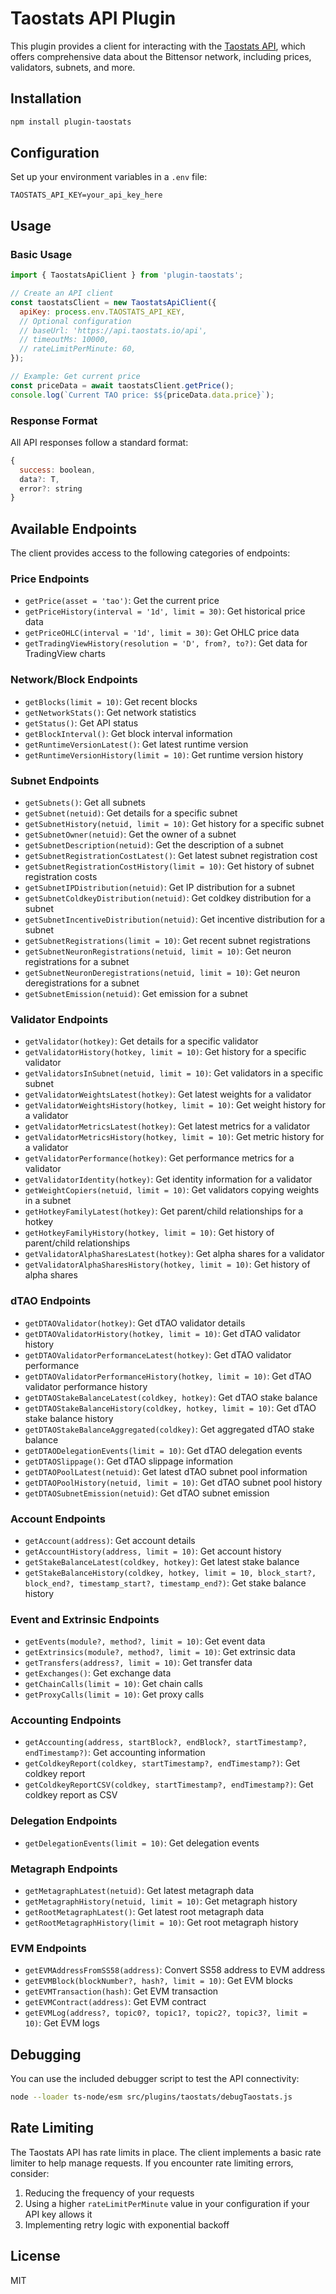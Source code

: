 # Taostats API Plugin

This plugin provides a client for interacting with the [Taostats API](https://taostats.io/), which offers comprehensive data about the Bittensor network, including prices, validators, subnets, and more.

## Installation

```bash
npm install plugin-taostats
```

## Configuration

Set up your environment variables in a `.env` file:

```
TAOSTATS_API_KEY=your_api_key_here
```

## Usage

### Basic Usage

```javascript
import { TaostatsApiClient } from 'plugin-taostats';

// Create an API client
const taostatsClient = new TaostatsApiClient({
  apiKey: process.env.TAOSTATS_API_KEY,
  // Optional configuration
  // baseUrl: 'https://api.taostats.io/api',
  // timeoutMs: 10000,
  // rateLimitPerMinute: 60,
});

// Example: Get current price
const priceData = await taostatsClient.getPrice();
console.log(`Current TAO price: $${priceData.data.price}`);
```

### Response Format

All API responses follow a standard format:

```javascript
{
  success: boolean,
  data?: T,
  error?: string
}
```

## Available Endpoints

The client provides access to the following categories of endpoints:

### Price Endpoints

- `getPrice(asset = 'tao')`: Get the current price
- `getPriceHistory(interval = '1d', limit = 30)`: Get historical price data
- `getPriceOHLC(interval = '1d', limit = 30)`: Get OHLC price data
- `getTradingViewHistory(resolution = 'D', from?, to?)`: Get data for TradingView charts

### Network/Block Endpoints

- `getBlocks(limit = 10)`: Get recent blocks
- `getNetworkStats()`: Get network statistics
- `getStatus()`: Get API status
- `getBlockInterval()`: Get block interval information
- `getRuntimeVersionLatest()`: Get latest runtime version
- `getRuntimeVersionHistory(limit = 10)`: Get runtime version history

### Subnet Endpoints

- `getSubnets()`: Get all subnets
- `getSubnet(netuid)`: Get details for a specific subnet
- `getSubnetHistory(netuid, limit = 10)`: Get history for a specific subnet
- `getSubnetOwner(netuid)`: Get the owner of a subnet
- `getSubnetDescription(netuid)`: Get the description of a subnet
- `getSubnetRegistrationCostLatest()`: Get latest subnet registration cost
- `getSubnetRegistrationCostHistory(limit = 10)`: Get history of subnet registration costs
- `getSubnetIPDistribution(netuid)`: Get IP distribution for a subnet
- `getSubnetColdkeyDistribution(netuid)`: Get coldkey distribution for a subnet
- `getSubnetIncentiveDistribution(netuid)`: Get incentive distribution for a subnet
- `getSubnetRegistrations(limit = 10)`: Get recent subnet registrations
- `getSubnetNeuronRegistrations(netuid, limit = 10)`: Get neuron registrations for a subnet
- `getSubnetNeuronDeregistrations(netuid, limit = 10)`: Get neuron deregistrations for a subnet
- `getSubnetEmission(netuid)`: Get emission for a subnet

### Validator Endpoints

- `getValidator(hotkey)`: Get details for a specific validator
- `getValidatorHistory(hotkey, limit = 10)`: Get history for a specific validator
- `getValidatorsInSubnet(netuid, limit = 10)`: Get validators in a specific subnet
- `getValidatorWeightsLatest(hotkey)`: Get latest weights for a validator
- `getValidatorWeightsHistory(hotkey, limit = 10)`: Get weight history for a validator
- `getValidatorMetricsLatest(hotkey)`: Get latest metrics for a validator
- `getValidatorMetricsHistory(hotkey, limit = 10)`: Get metric history for a validator
- `getValidatorPerformance(hotkey)`: Get performance metrics for a validator
- `getValidatorIdentity(hotkey)`: Get identity information for a validator
- `getWeightCopiers(netuid, limit = 10)`: Get validators copying weights in a subnet
- `getHotkeyFamilyLatest(hotkey)`: Get parent/child relationships for a hotkey
- `getHotkeyFamilyHistory(hotkey, limit = 10)`: Get history of parent/child relationships
- `getValidatorAlphaSharesLatest(hotkey)`: Get alpha shares for a validator
- `getValidatorAlphaSharesHistory(hotkey, limit = 10)`: Get history of alpha shares

### dTAO Endpoints

- `getDTAOValidator(hotkey)`: Get dTAO validator details
- `getDTAOValidatorHistory(hotkey, limit = 10)`: Get dTAO validator history
- `getDTAOValidatorPerformanceLatest(hotkey)`: Get dTAO validator performance
- `getDTAOValidatorPerformanceHistory(hotkey, limit = 10)`: Get dTAO validator performance history
- `getDTAOStakeBalanceLatest(coldkey, hotkey)`: Get dTAO stake balance
- `getDTAOStakeBalanceHistory(coldkey, hotkey, limit = 10)`: Get dTAO stake balance history
- `getDTAOStakeBalanceAggregated(coldkey)`: Get aggregated dTAO stake balance
- `getDTAODelegationEvents(limit = 10)`: Get dTAO delegation events
- `getDTAOSlippage()`: Get dTAO slippage information
- `getDTAOPoolLatest(netuid)`: Get latest dTAO subnet pool information
- `getDTAOPoolHistory(netuid, limit = 10)`: Get dTAO subnet pool history
- `getDTAOSubnetEmission(netuid)`: Get dTAO subnet emission

### Account Endpoints

- `getAccount(address)`: Get account details
- `getAccountHistory(address, limit = 10)`: Get account history
- `getStakeBalanceLatest(coldkey, hotkey)`: Get latest stake balance
- `getStakeBalanceHistory(coldkey, hotkey, limit = 10, block_start?, block_end?, timestamp_start?, timestamp_end?)`: Get stake balance history

### Event and Extrinsic Endpoints

- `getEvents(module?, method?, limit = 10)`: Get event data
- `getExtrinsics(module?, method?, limit = 10)`: Get extrinsic data
- `getTransfers(address?, limit = 10)`: Get transfer data
- `getExchanges()`: Get exchange data
- `getChainCalls(limit = 10)`: Get chain calls
- `getProxyCalls(limit = 10)`: Get proxy calls

### Accounting Endpoints

- `getAccounting(address, startBlock?, endBlock?, startTimestamp?, endTimestamp?)`: Get accounting information
- `getColdkeyReport(coldkey, startTimestamp?, endTimestamp?)`: Get coldkey report
- `getColdkeyReportCSV(coldkey, startTimestamp?, endTimestamp?)`: Get coldkey report as CSV

### Delegation Endpoints

- `getDelegationEvents(limit = 10)`: Get delegation events

### Metagraph Endpoints

- `getMetagraphLatest(netuid)`: Get latest metagraph data
- `getMetagraphHistory(netuid, limit = 10)`: Get metagraph history
- `getRootMetagraphLatest()`: Get latest root metagraph data
- `getRootMetagraphHistory(limit = 10)`: Get root metagraph history

### EVM Endpoints

- `getEVMAddressFromSS58(address)`: Convert SS58 address to EVM address
- `getEVMBlock(blockNumber?, hash?, limit = 10)`: Get EVM blocks
- `getEVMTransaction(hash)`: Get EVM transaction
- `getEVMContract(address)`: Get EVM contract
- `getEVMLog(address?, topic0?, topic1?, topic2?, topic3?, limit = 10)`: Get EVM logs

## Debugging

You can use the included debugger script to test the API connectivity:

```bash
node --loader ts-node/esm src/plugins/taostats/debugTaostats.js
```

## Rate Limiting

The Taostats API has rate limits in place. The client implements a basic rate limiter to help manage requests. If you encounter rate limiting errors, consider:

1. Reducing the frequency of your requests
2. Using a higher `rateLimitPerMinute` value in your configuration if your API key allows it
3. Implementing retry logic with exponential backoff

## License

MIT
